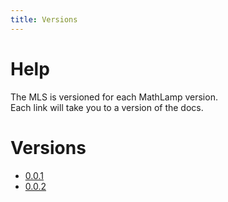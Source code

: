 ```yaml
---
title: Versions
---
```


# Help

The MLS is versioned for each MathLamp version.  
Each link will take you to a version of the docs.

# Versions

* [0.0.1](https://the-mathlamp-project.github.io/MathLamp-Spec/0.0.1)
* [0.0.2](https://the-mathlamp-project.github.io/MathLamp-Spec/0.0.2)